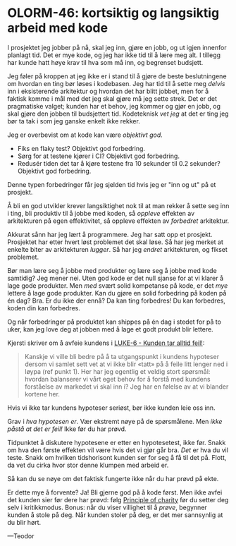 # OLORM-46: kortsiktig og langsiktig arbeid med kode

I prosjektet jeg jobber på nå, skal jeg inn, gjøre en jobb, og ut igjen innenfor planlagt tid.
Det er mye kode, og jeg har ikke tid til å lære meg alt.
I tillegg har kunde hatt høye krav til hva som må inn, og begrenset budsjett.

Jeg føler på kroppen at jeg ikke er i stand til å gjøre de beste beslutningene om hvordan en ting bør løses i kodebasen.
Jeg har tid til å sette meg _delvis_ inn i eksisterende arkitektur og hvordan det har blitt jobbet, men for å faktisk komme i mål med det jeg skal gjøre må jeg sette strek.
Det er det pragmatiske valget; kunden har et behov, jeg kommer og gjør en jobb, og skal gjøre den jobben til budsjettert tid.
Kodeteknisk _vet jeg_ at det er ting jeg bør ta tak i som jeg ganske enkelt ikke rekker.

Jeg er overbevist om at kode kan være _objektivt god_.

- Fiks en flaky test? Objektivt god forbedring.
- Sørg for at testene kjører i CI? Objektivt god forbedring.
- Redusér tiden det tar å kjøre testene fra 10 sekunder til 0.2 sekunder? Objektivt god forbedring.

Denne typen forbedringer får jeg sjelden tid hvis jeg er "inn og ut" på et prosjekt.

Å bli en god utvikler krever langsiktighet nok til at man rekker å sette seg inn i ting, bli produktiv til å jobbe med koden, så _oppleve_ effekten av arkitekturen på egen effektivitet, så oppleve effekten av _forbedret_ arkitektur.

Akkurat sånn har jeg lært å programmere.
Jeg har satt opp et prosjekt.
Prosjektet har etter hvert løst problemet det skal løse.
Så har jeg merket at enkelte biter av arkitekturen _lugger_.
Så har jeg _endret_ arkitekturen, og fikset problemet.

Bør man lære seg å jobbe med produkter og lære seg å jobbe med kode samtidig?
Jeg mener nei.
Uten god kode er det null sjanse for at vi klarer å lage gode produkter.
Men _med_ svært solid kompetanse på kode, er det _mye_ lettere å lage gode produkter.
Kan du gjøre en solid forbedring på koden på én dag?
Bra.
Er du ikke der ennå?
Da kan ting forbedres!
Du kan forbedres, koden din kan forbedres.

Og når forbedringer på produktet kan shippes på én dag i stedet for på to uker, kan jeg love deg at jobben med å lage et godt produkt blir lettere.

Kjersti skriver om å avfeie kundens i [LUKE-6 - Kunden tar alltid feil!][luke-6]:

> Kanskje vi ville bli bedre på å ta utgangspunkt i kundens hypoteser dersom vi
> samlet sett vet at vi ikke blir «tatt» på å feile litt lenger ned i løypa (ref
> punkt 1). Her har jeg egentlig et veldig stort spørsmål: hvordan balanserer vi
> vårt eget behov for å forstå med kundens forståelse av markedet vi skal inn i?
> Jeg har en følelse av at vi blander kortene her.

Hvis vi ikke tar kundens hypoteser seriøst, bør ikke kunden leie oss inn.

Grav i _hva hypotesen er_.
Vær ekstremt nøye på de spørsmålene.
Men _ikke påstå at det er feil!_
Ikke før du har prøvd.

Tidpunktet å diskutere hypotesene er etter en hypotesetest, ikke før.
Snakk om hva den første effekten vil være hvis det vi gjør går bra.
_Det_ er hva du vil teste.
Snakk om hvilken tidshorisont kunden ser for seg å få til det på.
Flott, da vet du cirka hvor stor denne klumpen med arbeid er.

Så kan du se nøye om det faktisk fungerte ikke når du har prøvd på ekte.

Er dette mye å forvente?
Ja!
Bli gjerne god på å kode først.
Men ikke avfei det kunden sier før dere har prøvd: følg [Principle of charity] før du setter deg selv i kritikkmodus.
Bonus: når du viser villighet til å _prøve_, begynner kunden å stole på deg.
Når kunden stoler på deg, er det mer sannsynlig at du blir hørt.

[luke-6]: https://mikrobloggeriet.no/luke/luke-6/
[Principle of charity]: https://en.m.wikipedia.org/wiki/Principle_of_charity

—Teodor
